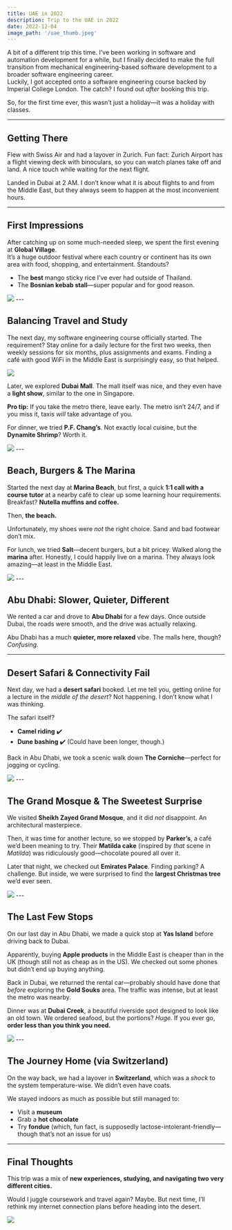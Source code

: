 ```yaml
---
title: UAE in 2022
description: Trip to the UAE in 2022
date: 2022-12-04
image_path: '/uae_thumb.jpeg'
---
```


A bit of a different trip this time. I’ve been working in software and automation development for a while, but I finally decided to make the full transition from mechanical engineering-based software development to a broader software engineering career.  
Luckily, I got accepted onto a software engineering course backed by Imperial College London. The catch? I found out *after* booking this trip.  

So, for the first time ever, this wasn’t just a holiday—it was a holiday with classes.  

---

## Getting There  

Flew with Swiss Air and had a layover in Zurich. Fun fact: Zurich Airport has a flight viewing deck with binoculars, so you can watch planes take off and land. A nice touch while waiting for the next flight.  

Landed in Dubai at 2 AM. I don’t know what it is about flights to and from the Middle East, but they always seem to happen at the most inconvenient hours.  

---

## First Impressions  

After catching up on some much-needed sleep, we spent the first evening at **Global Village**.  
It’s a huge outdoor festival where each country or continent has its own area with food, shopping, and entertainment. Standouts?  
- The **best** mango sticky rice I’ve ever had outside of Thailand.  
- The **Bosnian kebab stall**—super popular and for good reason.  

<img src="/mango_sticky_dubai.jpeg" class="image fit">
---

## Balancing Travel and Study  

The next day, my software engineering course officially started. The requirement? Stay online for a daily lecture for the first two weeks, then weekly sessions for six months, plus assignments and exams. Finding a café with good WiFi in the Middle East is surprisingly easy, so that helped.  

<img src="/cafe_lecture.jpeg" class="image fit">

Later, we explored **Dubai Mall**. The mall itself was nice, and they even have a **light show**, similar to the one in Singapore.  

**Pro tip:** If you take the metro there, leave early. The metro isn’t 24/7, and if you miss it, taxis *will* take advantage of you.  

For dinner, we tried **P.F. Chang’s**. Not exactly local cuisine, but the **Dynamite Shrimp**? Worth it.  

<img src="/pf_chang.jpeg" class="image fit">
---

## Beach, Burgers & The Marina  

Started the next day at **Marina Beach**, but first, a quick **1:1 call with a course tutor** at a nearby café to clear up some learning hour requirements. Breakfast? **Nutella muffins and coffee.**  

Then, **the beach.**  

Unfortunately, my shoes were *not* the right choice. Sand and bad footwear don’t mix.  

For lunch, we tried **Salt**—decent burgers, but a bit pricey. Walked along the **marina** after. Honestly, I could happily live on a marina. They always look amazing—at least in the Middle East.  

<img src="/dubai_marina.jpeg" class="image fit">
---

## Abu Dhabi: Slower, Quieter, Different  

We rented a car and drove to **Abu Dhabi** for a few days. Once outside Dubai, the roads were smooth, and the drive was actually relaxing.  

Abu Dhabi has a much **quieter, more relaxed** vibe. The malls here, though? *Confusing.*  

---

## Desert Safari & Connectivity Fail  

Next day, we had a **desert safari** booked. Let me tell you, getting online for a lecture in the *middle of the desert*? Not happening. I don’t know what I was thinking.  

The safari itself?  
- **Camel riding** ✔️  
- **Dune bashing** ✔️ (Could have been longer, though.)  

Back in Abu Dhabi, we took a scenic walk down **The Corniche**—perfect for jogging or cycling.  

<img src="/abu_dhabi_corniche.jpeg" class="image fit">
---

## The Grand Mosque & The Sweetest Surprise  

We visited **Sheikh Zayed Grand Mosque**, and it did *not* disappoint. An architectural masterpiece.  

Then, it was time for another lecture, so we stopped by **Parker’s**, a café we’d been meaning to try. Their **Matilda cake** (inspired by *that* scene in *Matilda*) was ridiculously good—chocolate poured all over it.  

Later that night, we checked out **Emirates Palace**. Finding parking? A challenge. But inside, we were surprised to find the **largest Christmas tree** we’d ever seen.  

<img src="/abu_dhabi_mosque.jpeg" class="image fit">
---

## The Last Few Stops  

On our last day in Abu Dhabi, we made a quick stop at **Yas Island** before driving back to Dubai.  

Apparently, buying **Apple products** in the Middle East is cheaper than in the UK (though still not as cheap as in the US). We checked out some phones but didn’t end up buying anything.  

Back in Dubai, we returned the rental car—probably should have done that *before* exploring the **Gold Souks** area. The traffic was intense, but at least the metro was nearby.  

Dinner was at **Dubai Creek**, a beautiful riverside spot designed to look like an old town. We ordered seafood, but the portions? *Huge.* If you ever go, **order less than you think you need.**  

<img src="/dubai_old.jpeg" class="image fit">
---

## The Journey Home (via Switzerland)  

On the way back, we had a layover in **Switzerland**, which was a *shock* to the system temperature-wise. We didn’t even have coats.  

We stayed indoors as much as possible but still managed to:  
- Visit a **museum**  
- Grab a **hot chocolate**  
- Try **fondue** (which, fun fact, is supposedly lactose-intolerant-friendly—though that’s not an issue for us)  

---

## Final Thoughts  

This trip was a mix of **new experiences, studying, and navigating two very different cities.**  

Would I juggle coursework and travel again? Maybe. But next time, I’ll rethink my internet connection plans before heading into the desert.  


<img src="/fondu.jpeg" class="image fit">
